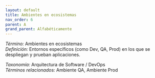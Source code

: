```yaml
---
layout: default
title: Ambientes en ecosistemas
nav_order: 6
parent: A
grand_parent: Alfabéticamente
---
```


*Término:* Ambientes en ecosistemas  
*Definición:* Entornos específicos (como Dev, QA, Prod) en los que se despliegan y prueban aplicaciones.

*Taxonomía:* Arquitectura de Software / DevOps  
*Términos relacionados:* Ambiente QA, Ambiente Prod
